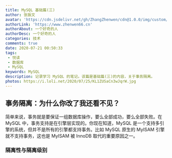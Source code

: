 ```yaml
---
title: MySQL 基础篇(三)
author: 张振文
avatar: 'https://cdn.jsdelivr.net/gh/ZhangZhenwen/cdn@1.0.0/img/custom/avatar.jpg'
authorLink: 'https://www.zhenwen66.cn'
authorAbout: 一个好奇的人
authorDesc: 一个好奇的人
categories: 技术
comments: true
date: 2020-07-21 00:50:33
tags:
 - 悦读
 - 数据库
 - MySQL
keywords: MySQL
description: 记录学习 MySQL 的笔记。该篇是基础篇(三)的内容，关于事务隔离。
photos: https://i.loli.net/2020/07/25/KL1ZUSaCn3wJqrW.jpg
---
```


## 事务隔离：为什么你改了我还看不见？

简单来说，事务就是要保证一组数据库操作，要么全部成功，要么全部失败。在 MySQL 中，事务支持是在引擎层实现的。你现在知道，MySQL 是一个支持多引擎的系统，但并不是所有的引擎都支持事务。比如 MySQL 原生的 MyISAM 引擎就不支持事务，这也是 MyISAM 被 InnoDB 取代的重要原因之一。

### 隔离性与隔离级别

